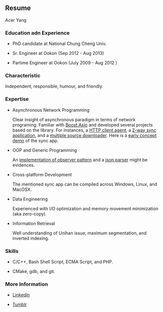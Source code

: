 ## Resume

Acer Yang

### Education adn Experience

- PhD candidate at National Chung Cheng Univ.

- Sr. Engineer at Ookon (Sep 2012 - Aug 2013)

- Partime Engineer at Ookon (July 2009 - Aug 2012 )

### Characteristic

  Independent, responsible, humour, and friendly.

### Expertise

- Asynchronous Network Programming

  Clear insight of asynchronous paradigm in terms of network programing.
  Familiar with [Boost.Asio](http://www.boost.org/doc/libs/1_54_0/doc/html/boost_asio.html) and developed
  several projects based on the library. For instances, a [HTTP client agent](https://github.com/yangacer/agent), 
  a [2-way sync application](https://github.com/yangacer/synmon), and a [multiple source downloader](https://github.com/yangacer/magent).
  Here is a [early concept demo](http://youtu.be/jBFhDLtmtoQ) of the sync app.

- OOP and Generic Programming

  An [implementation of observer pattern](https://github.com/yangacer/Observable) and a [json parser](https://github.com/yangacer/JSON-CC) might be evidences.

- Cross-platform Development

  The mentioned sync app can be compiled across Windows, Linux, and MacOSX.

- Data Engineering

  Experienced with I/O optimization and memory movement minimization (aka zero-copy). 

- Information Retrieval

  Well understanding of Unihan issue, maximum segmentation, and inverted indexing.

### Skills

- C/C++, Bash Shell Script, ECMA Script, and PHP.

- CMake, gdb, and git.

### More Information

- [Linkedin](http://tw.linkedin.com/pub/acer-yang/2b/a9a/872)

- [Tumblr](http://yangacer.tumblr.com)




